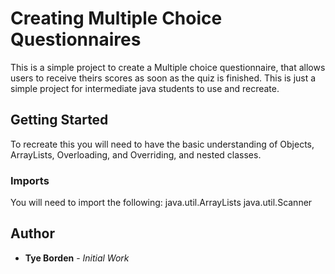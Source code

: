 # Creating Multiple Choice Questionnaires
This is a simple project to create a Multiple choice questionnaire, that allows
users to receive theirs scores as soon as the quiz is finished. This is just a 
simple project for intermediate java students to use and recreate.

## Getting Started
To recreate this  you will need to have the basic understanding of Objects, 
ArrayLists, Overloading, and Overriding, and nested classes.

### Imports
You will need to import the following:
java.util.ArrayLists
java.util.Scanner

## Author
* **Tye Borden** - *Initial Work*

